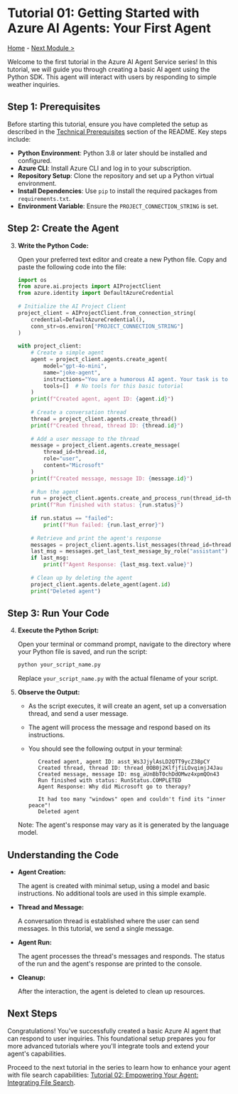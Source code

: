 # Tutorial 01: Getting Started with Azure AI Agents: Your First Agent  

[Home](../README.md) - [Next Module >](./02-file-search.md)
   
Welcome to the first tutorial in the Azure AI Agent Service series! In this tutorial, we will guide you through creating a basic AI agent using the Python SDK. This agent will interact with users by responding to simple weather inquiries.   
  
## Step 1: Prerequisites  
  
Before starting this tutorial, ensure you have completed the setup as described in the [Technical Prerequisites](../README.md#-technical-prerequisites) section of the README. Key steps include:
  
- **Python Environment**: Python 3.8 or later should be installed and configured.
- **Azure CLI**: Install Azure CLI and log in to your subscription.
- **Repository Setup**: Clone the repository and set up a Python virtual environment.  
- **Install Dependencies**: Use `pip` to install the required packages from `requirements.txt`.
- **Environment Variable**: Ensure the `PROJECT_CONNECTION_STRING` is set.

## Step 2: Create the Agent  
   
3. **Write the Python Code:**  
  
   Open your preferred text editor and create a new Python file. Copy and paste the following code into the file:  
  
   ```python  
   import os  
   from azure.ai.projects import AIProjectClient  
   from azure.identity import DefaultAzureCredential  
  
   # Initialize the AI Project Client  
   project_client = AIProjectClient.from_connection_string(  
       credential=DefaultAzureCredential(),   
       conn_str=os.environ["PROJECT_CONNECTION_STRING"]  
   )  
  
   with project_client:  
       # Create a simple agent  
       agent = project_client.agents.create_agent(  
           model="gpt-4o-mini",  
           name="joke-agent",  
           instructions="You are a humorous AI agent. Your task is to generate a joke based on the topic provided by the user. Ensure the joke is light-hearted, appropriate, and relevant to the topic.",  
           tools=[]  # No tools for this basic tutorial  
       )  
       print(f"Created agent, agent ID: {agent.id}")  
  
       # Create a conversation thread  
       thread = project_client.agents.create_thread()  
       print(f"Created thread, thread ID: {thread.id}")  
  
       # Add a user message to the thread  
       message = project_client.agents.create_message(  
           thread_id=thread.id,  
           role="user",  
           content="Microsoft"  
       )  
       print(f"Created message, message ID: {message.id}")  
  
       # Run the agent  
       run = project_client.agents.create_and_process_run(thread_id=thread.id, assistant_id=agent.id)  
       print(f"Run finished with status: {run.status}")  
  
       if run.status == "failed":  
           print(f"Run failed: {run.last_error}")  
  
       # Retrieve and print the agent's response  
       messages = project_client.agents.list_messages(thread_id=thread.id)  
       last_msg = messages.get_last_text_message_by_role("assistant")  
       if last_msg:  
           print(f"Agent Response: {last_msg.text.value}")  
  
       # Clean up by deleting the agent  
       project_client.agents.delete_agent(agent.id)  
       print("Deleted agent")  
   ```  
   
## Step 3: Run Your Code
   
4. **Execute the Python Script:**  
  
   Open your terminal or command prompt, navigate to the directory where your Python file is saved, and run the script:  
  
   ```bash  
   python your_script_name.py  
   ```  
  
   Replace `your_script_name.py` with the actual filename of your script.  
   
5. **Observe the Output:**  
  
   - As the script executes, it will create an agent, set up a conversation thread, and send a user message.  
   - The agent will process the message and respond based on its instructions.  
   - You should see the following output in your terminal:  
  
     ```  
        Created agent, agent ID: asst_Ws3JjylAsLD2QTT9ycZ38pCY
        Created thread, thread ID: thread_0OB0j2KlfjfiLOvqimjJ4Jau
        Created message, message ID: msg_aUnBbT0chDdOMwz4xpmQOn43
        Run finished with status: RunStatus.COMPLETED
        Agent Response: Why did Microsoft go to therapy? 

        It had too many "windows" open and couldn't find its "inner peace"!
        Deleted agent
     ```  
  
   Note: The agent's response may vary as it is generated by the language model.  
   
## Understanding the Code  
   
- **Agent Creation:**  
  
  The agent is created with minimal setup, using a model and basic instructions. No additional tools are used in this simple example.  
   
- **Thread and Message:**  
  
  A conversation thread is established where the user can send messages. In this tutorial, we send a single message.  
   
- **Agent Run:**  
  
  The agent processes the thread's messages and responds. The status of the run and the agent's response are printed to the console.  
   
- **Cleanup:**  
  
  After the interaction, the agent is deleted to clean up resources.  
   
## Next Steps  
   
Congratulations! You've successfully created a basic Azure AI agent that can respond to user inquiries. This foundational setup prepares you for more advanced tutorials where you'll integrate tools and extend your agent's capabilities.  
   
Proceed to the next tutorial in the series to learn how to enhance your agent with file search capabilities: [Tutorial 02: Empowering Your Agent: Integrating File Search](02-file-search.md).